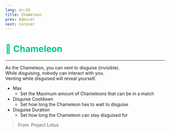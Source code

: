 ```yaml
---
lang: en-US
title: Chameleon
prev: Admirer
next: Coroner
---
```


# <font color="#01c895">🦎 <b>Chameleon</b></font> <Badge text="Support" type="tip" vertical="middle"/>
---

As the Chameleon, you can vent to disguise (invisible).<br>
While disguising, nobody can interact with you.<br>
Venting while disguised will reveal yourself.
* Max
  * Set the Maximum amount of Chameleons that can be in a match
* Disguise Cooldown
  * Set how long the Chameleon has to wait to disguise
* Disguise Duration
  * Set how long the Chameleon can stay disguised for

> From: Project Lotus